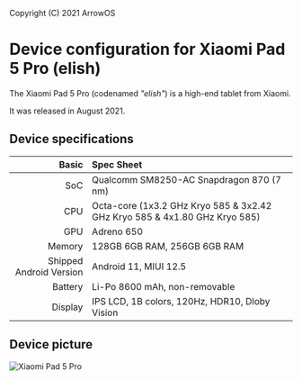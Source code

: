 Copyright (C) 2021 ArrowOS

Device configuration for Xiaomi Pad 5 Pro (elish)
=========================================

The Xiaomi Pad 5 Pro (codenamed _"elish"_) is a high-end tablet from Xiaomi.

It was released in August 2021.

## Device specifications

Basic   | Spec Sheet
-------:|:-------------------------
SoC     | Qualcomm SM8250-AC Snapdragon 870 (7 nm)
CPU     | Octa-core (1x3.2 GHz Kryo 585 & 3x2.42 GHz Kryo 585 & 4x1.80 GHz Kryo 585)
GPU     | Adreno 650
Memory  | 128GB 6GB RAM, 256GB 6GB RAM
Shipped Android Version | Android 11, MIUI 12.5
Battery | Li-Po 8600 mAh, non-removable
Display | IPS LCD, 1B colors, 120Hz, HDR10, Dloby Vision

## Device picture

![Xiaomi Pad 5 Pro](https://fdn2.gsmarena.com/vv/bigpic/xiaomi-pad-5-pro.jpg "Xiaomi Pad 5 Pro")
